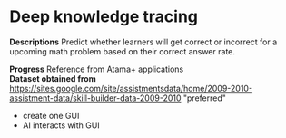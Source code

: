 # Deep knowledge tracing 
**Descriptions**
Predict whether learners will get correct or incorrect for a upcoming math problem based on their correct answer rate.  


**Progress**
Reference from Atama+ applications
<br>
**Dataset obtained from**
https://sites.google.com/site/assistmentsdata/home/2009-2010-assistment-data/skill-builder-data-2009-2010
"preferred"
- create one GUI 
- AI interacts with GUI
